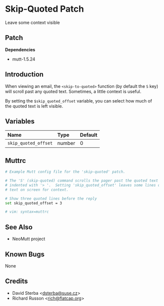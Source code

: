 Skip-Quoted Patch
=================

Leave some context visible

Patch
-----

**Dependencies**
-   mutt-1.5.24

Introduction
------------

When viewing an email, the `<skip-to-quoted>` function (by default the `S` key)
will scroll past any quoted text. Sometimes, a little context is useful.

By setting the `$skip_quoted_offset` variable, you can select how much of the
quoted text is left visible.

Variables
---------

| Name                 | Type   | Default |
|:---------------------|:-------|:--------|
| `skip_quoted_offset` | number | 0       |

Muttrc
------

```bash
# Example Mutt config file for the 'skip-quoted' patch.

# The 'S' (skip-quoted) command scrolls the pager past the quoted text (usually
# indented with '> '.  Setting 'skip_quoted_offset' leaves some lines of quoted
# text on screen for context.

# Show three quoted lines before the reply
set skip_quoted_offset = 3

# vim: syntax=muttrc
```

See Also
--------

-   NeoMutt project

Known Bugs
----------

None

Credits
-------

-   David Sterba \<dsterba@suse.cz\>
-   Richard Russon \<rich@flatcap.org\>

